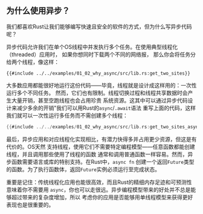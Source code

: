 ## 为什么使用异步？
我们都喜欢Rust让我们能够编写快速且安全的软件的方式，但为什么写异步代码呢？

异步代码允许我们在单个OS线程中并发执行多个任务。在使用典型线程化（threaded）应用时，
如果你想同时下载两个不同的网络报， 那么你会将任务分给两个线程，像这样：

```rust,no_run
{{#include ../../examples/01_02_why_async/src/lib.rs:get_two_sites}}
```
大多数应用都能很好地运行这份代码——毕竟，线程就是设计成这样用的：一次性运行多个不同任务。
然而，它们也有限制。线程切换过程和线程共享数据时会产生大量开销，甚至空跑线程也会占用珍贵
系统资源。这其中可以通过异步代码设计来减少多余的开销"我们可以用Rust的`async`/`.await`语法
重写上面的代码，这样我们就可以一次性运行多任务而不需创建多个线程：

```rust
{{#include ../../examples/01_02_why_async/src/lib.rs:get_two_sites_async}}
```

最后，异步应用和对应线程化实现相比，有潜力快得多并占用更少资源，但这是有代价的。OS天然
支持线程，使用它们不需要特定编程模型——任意函数都能创建线程，并且调用那些使用了线程的函数
通常和调用普通函数一样容易。然而，异步函数需要语言或库的特别支持。在Rust中，`async fn`
创建一个返回`Future`类型的函数。为了执行函数体，返回`Future`实例必须运行至完成状态。

重要是记住：传统线程化应用也能很高效，而且Rust的精细内存足迹和可预测性意味着你不需要用
`async`，你也可以走很远。异步编程模型带来的好处并不总是能够超过带来的复杂度增加，所以
考虑你的应用是否能够用单线程模型来获得更好表现也是很重要的。
